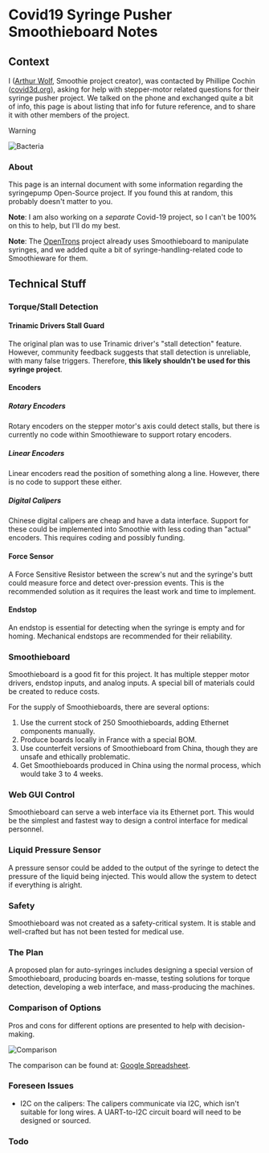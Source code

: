 
# Covid19 Syringe Pusher Smoothieboard Notes

## Context

I ([Arthur Wolf](mailto:wolf.arthur@gmail.com), Smoothie project creator), was contacted by Phillipe Cochin ([covid3d.org](https://covid3d.org/)), asking for help with stepper-motor related questions for their syringe pusher project. We talked on the phone and exchanged quite a bit of info, this page is about listing that info for future reference, and to share it with other members of the project.

> [!WARNING]
> ![Bacteria](/images/bacteria_1_.png)
> ### About
> This page is an internal document with some information regarding the syringepump Open-Source project. If you found this at random, this probably doesn't matter to you.

**Note**: I am also working on a *separate* Covid-19 project, so I can't be 100% on this to help, but I'll do my best.

**Note**: The [OpenTrons](https://opentrons.com/) project already uses Smoothieboard to manipulate syringes, and we added quite a bit of syringe-handling-related code to Smoothieware for them.

## Technical Stuff

### Torque/Stall Detection

#### Trinamic Drivers Stall Guard

The original plan was to use Trinamic driver's "stall detection" feature. However, community feedback suggests that stall detection is unreliable, with many false triggers. Therefore, **this likely shouldn't be used for this syringe project**.

#### Encoders

##### Rotary Encoders

Rotary encoders on the stepper motor's axis could detect stalls, but there is currently no code within Smoothieware to support rotary encoders.

##### Linear Encoders

Linear encoders read the position of something along a line. However, there is no code to support these either.

##### Digital Calipers

Chinese digital calipers are cheap and have a data interface. Support for these could be implemented into Smoothie with less coding than "actual" encoders. This requires coding and possibly funding.

#### Force Sensor

A Force Sensitive Resistor between the screw's nut and the syringe's butt could measure force and detect over-pression events. This is the recommended solution as it requires the least work and time to implement.

#### Endstop

An endstop is essential for detecting when the syringe is empty and for homing. Mechanical endstops are recommended for their reliability.

### Smoothieboard

Smoothieboard is a good fit for this project. It has multiple stepper motor drivers, endstop inputs, and analog inputs. A special bill of materials could be created to reduce costs.

For the supply of Smoothieboards, there are several options:

1. Use the current stock of 250 Smoothieboards, adding Ethernet components manually.
2. Produce boards locally in France with a special BOM.
3. Use counterfeit versions of Smoothieboard from China, though they are unsafe and ethically problematic.
4. Get Smoothieboards produced in China using the normal process, which would take 3 to 4 weeks.

### Web GUI Control

Smoothieboard can serve a web interface via its Ethernet port. This would be the simplest and fastest way to design a control interface for medical personnel.

### Liquid Pressure Sensor

A pressure sensor could be added to the output of the syringe to detect the pressure of the liquid being injected. This would allow the system to detect if everything is alright.

### Safety

Smoothieboard was not created as a safety-critical system. It is stable and well-crafted but has not been tested for medical use.

### The Plan

A proposed plan for auto-syringes includes designing a special version of Smoothieboard, producing boards en-masse, testing solutions for torque detection, developing a web interface, and mass-producing the machines.

### Comparison of Options

Pros and cons for different options are presented to help with decision-making.

![Comparison](/images/screenshot_from_2020-04-06_23-50-41.png)

The comparison can be found at: [Google Spreadsheet](https://docs.google.com/spreadsheets/d/1UT5zNyo1xt-qPeB4LfyTRXMTwKU8H6BDeTEF9So0A3E/edit?usp=sharing).

### Foreseen Issues

* I2C on the calipers: The calipers communicate via I2C, which isn't suitable for long wires. A UART-to-I2C circuit board will need to be designed or sourced.

### Todo
